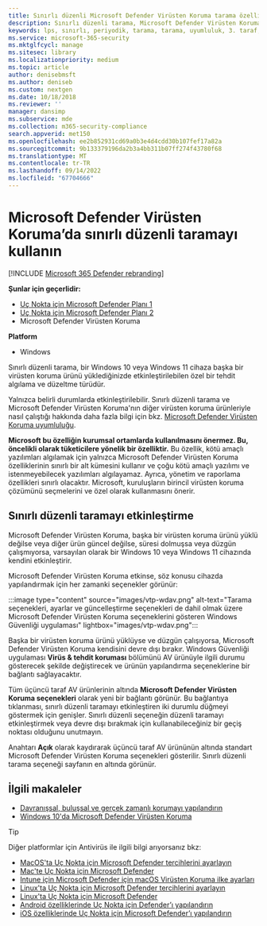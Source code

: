 ```yaml
---
title: Sınırlı düzenli Microsoft Defender Virüsten Koruma tarama özelliğini etkinleştirme
description: Sınırlı düzenli tarama, Microsoft Defender Virüsten Koruma'nın yanı sıra diğer yüklü AV sağlayıcılarınızı da kullanmanızı sağlar
keywords: lps, sınırlı, periyodik, tarama, tarama, uyumluluk, 3. taraf, diğer av, devre dışı
ms.service: microsoft-365-security
ms.mktglfcycl: manage
ms.sitesec: library
ms.localizationpriority: medium
ms.topic: article
author: denisebmsft
ms.author: deniseb
ms.custom: nextgen
ms.date: 10/18/2018
ms.reviewer: ''
manager: dansimp
ms.subservice: mde
ms.collection: m365-security-compliance
search.appverid: met150
ms.openlocfilehash: ee2b852931cd69a0b3e4d4cdd30b107fef17a82a
ms.sourcegitcommit: 9b133379196da2b3a4bb311b07ff274f43780f68
ms.translationtype: MT
ms.contentlocale: tr-TR
ms.lasthandoff: 09/14/2022
ms.locfileid: "67704666"
---
```

# <a name="use-limited-periodic-scanning-in-microsoft-defender-antivirus"></a>Microsoft Defender Virüsten Koruma’da sınırlı düzenli taramayı kullanın 

[!INCLUDE [Microsoft 365 Defender rebranding](../../includes/microsoft-defender.md)]


**Şunlar için geçerlidir:**

- [Uç Nokta için Microsoft Defender Planı 1](https://go.microsoft.com/fwlink/p/?linkid=2154037)
- [Uç Nokta için Microsoft Defender Planı 2](https://go.microsoft.com/fwlink/p/?linkid=2154037)
- Microsoft Defender Virüsten Koruma

**Platform**
- Windows

Sınırlı düzenli tarama, bir Windows 10 veya Windows 11 cihaza başka bir virüsten koruma ürünü yüklediğinizde etkinleştirilebilen özel bir tehdit algılama ve düzeltme türüdür.

Yalnızca belirli durumlarda etkinleştirilebilir. Sınırlı düzenli tarama ve Microsoft Defender Virüsten Koruma'nın diğer virüsten koruma ürünleriyle nasıl çalıştığı hakkında daha fazla bilgi için bkz. [Microsoft Defender Virüsten Koruma uyumluluğu](microsoft-defender-antivirus-compatibility.md).

**Microsoft bu özelliğin kurumsal ortamlarda kullanılmasını önermez. Bu, öncelikli olarak tüketicilere yönelik bir özelliktir.** Bu özellik, kötü amaçlı yazılımları algılamak için yalnızca Microsoft Defender Virüsten Koruma özelliklerinin sınırlı bir alt kümesini kullanır ve çoğu kötü amaçlı yazılımı ve istenmeyebilecek yazılımları algılayamaz. Ayrıca, yönetim ve raporlama özellikleri sınırlı olacaktır. Microsoft, kuruluşların birincil virüsten koruma çözümünü seçmelerini ve özel olarak kullanmasını önerir.

## <a name="how-to-enable-limited-periodic-scanning"></a>Sınırlı düzenli taramayı etkinleştirme

Microsoft Defender Virüsten Koruma, başka bir virüsten koruma ürünü yüklü değilse veya diğer ürün güncel değilse, süresi dolmuşsa veya düzgün çalışmıyorsa, varsayılan olarak bir Windows 10 veya Windows 11 cihazında kendini etkinleştirir.

Microsoft Defender Virüsten Koruma etkinse, söz konusu cihazda yapılandırmak için her zamanki seçenekler görünür:

:::image type="content" source="images/vtp-wdav.png" alt-text="Tarama seçenekleri, ayarlar ve güncelleştirme seçenekleri de dahil olmak üzere Microsoft Defender Virüsten Koruma seçeneklerini gösteren Windows Güvenliği uygulaması" lightbox="images/vtp-wdav.png":::

Başka bir virüsten koruma ürünü yüklüyse ve düzgün çalışıyorsa, Microsoft Defender Virüsten Koruma kendisini devre dışı bırakır. Windows Güvenliği uygulaması **Virüs & tehdit koruması** bölümünü AV ürünüyle ilgili durumu gösterecek şekilde değiştirecek ve ürünün yapılandırma seçeneklerine bir bağlantı sağlayacaktır.

Tüm üçüncü taraf AV ürünlerinin altında **Microsoft Defender Virüsten Koruma seçenekleri** olarak yeni bir bağlantı görünür. Bu bağlantıya tıklanması, sınırlı düzenli taramayı etkinleştiren iki durumlu düğmeyi göstermek için genişler. Sınırlı düzenli seçeneğin düzenli taramayı etkinleştirmek veya devre dışı bırakmak için kullanabileceğiniz bir geçiş noktası olduğunu unutmayın. 

Anahtarı **Açık** olarak kaydırarak üçüncü taraf AV ürününün altında standart Microsoft Defender Virüsten Koruma seçenekleri gösterilir. Sınırlı düzenli tarama seçeneği sayfanın en altında görünür.

## <a name="related-articles"></a>İlgili makaleler

- [Davranışsal, buluşsal ve gerçek zamanlı korumayı yapılandırın](configure-protection-features-microsoft-defender-antivirus.md)
- [Windows 10'da Microsoft Defender Virüsten Koruma](microsoft-defender-antivirus-in-windows-10.md)

> [!TIP]
> Diğer platformlar için Antivirüs ile ilgili bilgi arıyorsanız bkz:
> - [MacOS'ta Uç Nokta için Microsoft Defender tercihlerini ayarlayın](mac-preferences.md)
> - [Mac'te Uç Nokta için Microsoft Defender](microsoft-defender-endpoint-mac.md)
> - [Intune için Microsoft Defender için macOS Virüsten Koruma ilke ayarları](/mem/intune/protect/antivirus-microsoft-defender-settings-macos)
> - [Linux'ta Uç Nokta için Microsoft Defender tercihlerini ayarlayın](linux-preferences.md)
> - [Linux'ta Uç Nokta için Microsoft Defender](microsoft-defender-endpoint-linux.md)
> - [Android özelliklerinde Uç Nokta için Defender’ı yapılandırın](android-configure.md)
> - [iOS özelliklerinde Uç Nokta için Microsoft Defender’ı yapılandırın](ios-configure-features.md)